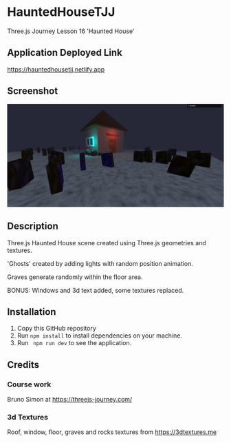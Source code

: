 # HauntedHouseTJJ
Three.js Journey Lesson 16 'Haunted House'

## Application Deployed Link
https://hauntedhousetjj.netlify.app

## Screenshot

![Screenshot](screencapture.png)

## Description

Three.js Haunted House scene created using Three.js geometries and textures.

'Ghosts' created by adding lights with random position animation.

Graves generate randomly within the floor area.

BONUS: Windows and 3d text added, some textures replaced.

## Installation

1. Copy this GitHub repository
2. Run ``` npm install ``` to install dependencies on your machine.
3. Run ``` npm run dev``` to see the application.



## Credits

### Course work

Bruno Simon at https://threejs-journey.com/

### 3d Textures 

Roof, window, floor, graves and rocks textures from https://3dtextures.me